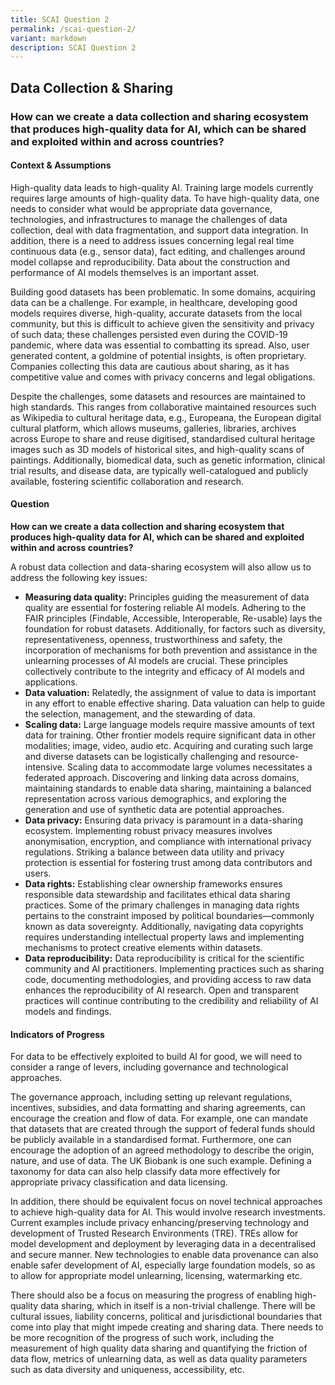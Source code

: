 ```yaml
---
title: SCAI Question 2
permalink: /scai-question-2/
variant: markdown
description: SCAI Question 2
---
```

## Data Collection & Sharing

### How can we create a data collection and sharing ecosystem that produces high-quality data for AI, which can be shared and exploited within and across countries?

#### Context & Assumptions

High-quality data leads to high-quality AI. Training large models currently requires large amounts of high-quality data. To have high-quality data, one needs to consider what would be appropriate data governance, technologies, and infrastructures to manage the challenges of data collection, deal with data fragmentation, and support data integration. In addition, there is a need to address issues concerning legal real time continuous data (e.g., sensor data), fact editing, and challenges around model collapse and reproducibility. Data about the construction and performance of AI models themselves is an important asset.

Building good datasets has been problematic. In some domains, acquiring data can be a challenge. For example, in healthcare, developing good models requires diverse, high-quality, accurate datasets from the local community, but this is difficult to achieve given the sensitivity and privacy of such data; these challenges persisted even during the COVID-19 pandemic, where data was essential to combatting its spread. Also, user generated content, a goldmine of potential insights, is often proprietary. Companies collecting this data are cautious about sharing, as it has competitive value and comes with privacy concerns and legal obligations.

Despite the challenges, some datasets and resources are maintained to high standards. This ranges from collaborative maintained resources such as Wikipedia to cultural heritage data, e.g., Europeana, the European digital cultural platform, which allows museums, galleries, libraries, archives across Europe to share and reuse digitised, standardised cultural heritage images such as 3D models of historical sites, and high-quality scans of paintings. Additionally, biomedical data, such as genetic information, clinical trial results, and disease data, are typically well-catalogued and publicly available, fostering scientific collaboration and research.

#### Question

**How can we create a data collection and sharing ecosystem that produces high-quality data for AI, which can be shared and exploited within and across countries?**

A robust data collection and data-sharing ecosystem will also allow us to address the following key issues:

* **Measuring data quality:** Principles guiding the measurement of data quality are essential for fostering reliable AI models. Adhering to the FAIR principles (Findable, Accessible, Interoperable, Re-usable) lays the foundation for robust datasets. Additionally, for factors such as diversity, representativeness, openness, trustworthiness and safety, the incorporation of mechanisms for both prevention and assistance in the unlearning processes of AI models are crucial. These principles collectively contribute to the integrity and efficacy of AI models and applications.
* **Data valuation:** Relatedly, the assignment of value to data is important in any effort to enable effective sharing. Data valuation can help to guide the selection, management, and the stewarding of data.
* **Scaling data:** Large language models require massive amounts of text data for training. Other frontier models require significant data in other modalities; image, video, audio etc. Acquiring and curating such large and diverse datasets can be logistically challenging and resource-intensive. Scaling data to accommodate large volumes necessitates a federated approach. Discovering and linking data across domains, maintaining standards to enable data sharing, maintaining a balanced representation across various demographics, and exploring the generation and use of synthetic data are potential approaches.
* **Data privacy:** Ensuring data privacy is paramount in a data-sharing ecosystem. Implementing robust privacy measures involves anonymisation, encryption, and compliance with international privacy regulations. Striking a balance between data utility and privacy protection is essential for fostering trust among data contributors and users.
* **Data rights:** Establishing clear ownership frameworks ensures responsible data stewardship and facilitates ethical data sharing practices. Some of the primary challenges in managing data rights pertains to the constraint imposed by political boundaries—commonly known as data sovereignty. Additionally, navigating data copyrights requires understanding intellectual property laws and implementing mechanisms to protect creative elements within datasets.
* **Data reproducibility:** Data reproducibility is critical for the scientific community and AI practitioners. Implementing practices such as sharing code, documenting methodologies, and providing access to raw data enhances the reproducibility of AI research. Open and transparent practices will continue contributing to the credibility and reliability of AI models and findings.

#### Indicators of Progress

For data to be effectively exploited to build AI for good, we will need to consider a range of levers, including governance and technological approaches.

The governance approach, including setting up relevant regulations, incentives, subsidies, and data formatting and sharing agreements, can encourage the creation and flow of data. For example, one can mandate that datasets that are created through the support of federal funds should be publicly available in a standardised format. Furthermore, one can encourage the adoption of an agreed methodology to describe the origin, nature, and use of data. The UK Biobank is one such example. Defining a taxonomy for data can also help classify data more effectively for appropriate privacy classification and data licensing.

In addition, there should be equivalent focus on novel technical approaches to achieve high-quality data for AI. This would involve research investments. Current examples include privacy enhancing/preserving technology and development of Trusted Research Environments (TRE). TREs allow for model development and deployment by leveraging data in a decentralised and secure manner. New technologies to enable data provenance can also enable safer development of AI, especially large foundation models, so as to allow for appropriate model unlearning, licensing, watermarking etc. 

There should also be a focus on measuring the progress of enabling high-quality data sharing, which in itself is a non-trivial challenge. There will be cultural issues, liability concerns, political and jurisdictional boundaries that come into play that might impede creating and sharing data. There needs to be more recognition of the progress of such work, including the measurement of high quality data sharing and quantifying the friction of data flow, metrics of unlearning data, as well as data quality parameters such as data diversity and uniqueness, accessibility, etc.